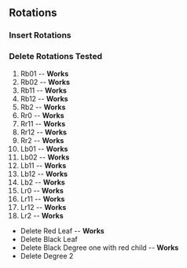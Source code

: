 ## Rotations

### Insert Rotations


### Delete Rotations Tested
1. Rb01 -- **Works**
2. Rb02 -- **Works**
3. Rb11 -- **Works**
4. Rb12 -- **Works**
5. Rb2 -- **Works**
7. Rr0 -- **Works**
8. Rr11 -- **Works**
9. Rr12 -- **Works**
10. Rr2 -- **Works**
1. Lb01 -- **Works**
2. Lb02 -- **Works**
3. Lb11 -- **Works**
4. Lb12 -- **Works**
5. Lb2 -- **Works**
7. Lr0 -- **Works**
8. Lr11 -- **Works**
9. Lr12 -- **Works**
10. Lr2 -- **Works**

* Delete Red Leaf -- **Works**
* Delete Black Leaf
* Delete Black Degree one with red child -- **Works**
* Delete Degree 2


